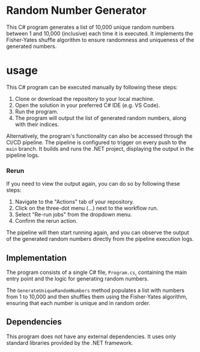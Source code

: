 # Random Number Generator

This C# program generates a list of 10,000 unique random numbers between 1 and 10,000 (inclusive) each time it is executed. It implements the Fisher-Yates shuffle algorithm to ensure randomness and uniqueness of the generated numbers.

# usage

This C# program can be executed manually by following these steps:

1. Clone or download the repository to your local machine.
2. Open the solution in your preferred C# IDE (e.g. VS Code).
3. Run the program.
4. The program will output the list of generated random numbers, along with their indices.

Alternatively, the program's functionality can also be accessed through the CI/CD pipeline. The pipeline is configured to trigger on every push to the `main` branch. It builds and runs the .NET project, displaying the output in the pipeline logs.

### Rerun

If you need to view the output again, you can do so by following these steps:

1. Navigate to the "Actions" tab of your repository.
2. Click on the three-dot menu (...) next to the workflow run.
3. Select "Re-run jobs" from the dropdown menu.
4. Confirm the rerun action.

The pipeline will then start running again, and you can observe the output of the generated random numbers directly from the pipeline execution logs.


## Implementation

The program consists of a single C# file, `Program.cs`, containing the main entry point and the logic for generating random numbers. 

The `GenerateUniqueRandomNumbers` method populates a list with numbers from 1 to 10,000 and then shuffles them using the Fisher-Yates algorithm, ensuring that each number is unique and in random order.

## Dependencies

This program does not have any external dependencies. It uses only standard libraries provided by the .NET framework.

